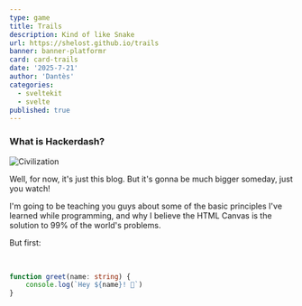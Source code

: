 ```yaml
---
type: game
title: Trails
description: Kind of like Snake
url: https://shelost.github.io/trails
banner: banner-platformr
card: card-trails
date: '2025-7-21'
author: 'Dantès'
categories:
  - sveltekit
  - svelte
published: true
---
```


### What is Hackerdash?

![Civilization](/card/card-platformr.png)

Well, for now, it's just this blog. But it's gonna be much bigger someday, just you watch!

I'm going to be teaching you guys about some of the basic principles I've learned while programming, and why I believe the HTML Canvas is the solution to 99% of the world's problems.

But first:



&nbsp;

```ts
function greet(name: string) {
	console.log(`Hey ${name}! 👋`)
}
```
